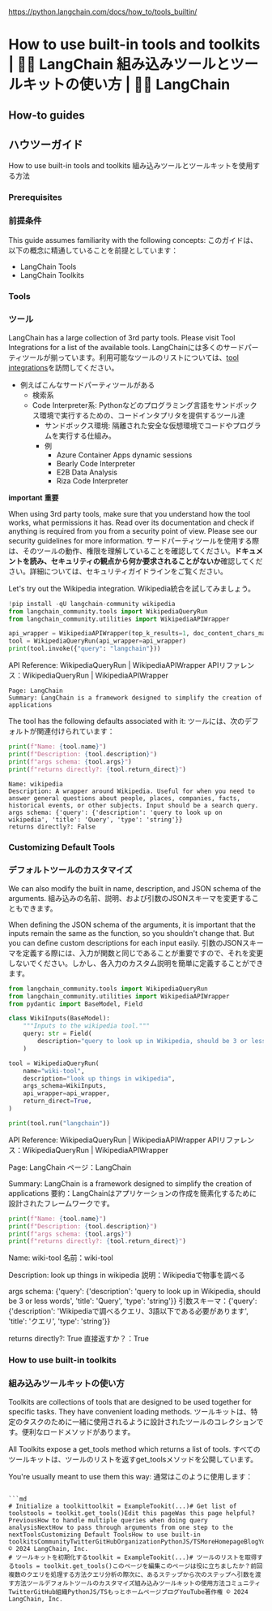 <https://python.langchain.com/docs/how_to/tools_builtin/>

# How to use built-in tools and toolkits | 🦜️🔗 LangChain 組み込みツールとツールキットの使い方 | 🦜️🔗 LangChain

## How-to guides

## ハウツーガイド

How to use built-in tools and toolkits
組み込みツールとツールキットを使用する方法

### Prerequisites

### 前提条件

This guide assumes familiarity with the following concepts:
このガイドは、以下の概念に精通していることを前提としています：

- LangChain Tools
- LangChain Toolkits

### Tools

### ツール

LangChain has a large collection of 3rd party tools. Please visit Tool Integrations for a list of the available tools.
LangChainには多くのサードパーティツールが揃っています。利用可能なツールのリストについては、[tool integrations](https://python.langchain.com/docs/integrations/tools/)を訪問してください。

- 例えばこんなサードパーティツールがある
  - 検索系
  - Code Interpreter系: Pythonなどのプログラミング言語をサンドボックス環境で実行するための、コードインタプリタを提供するツール達
    - サンドボックス環境: 隔離された安全な仮想環境でコードやプログラムを実行する仕組み。
    - 例
      - Azure Container Apps dynamic sessions
      - Bearly Code Interpreter
      - E2B Data Analysis
      - Riza Code Interpreter

**important**
**重要**

When using 3rd party tools, make sure that you understand how the tool works, what permissions it has. Read over its documentation and check if anything is required from you from a security point of view. Please see our security guidelines for more information.
サードパーティツールを使用する際は、そのツールの動作、権限を理解していることを確認してください。**ドキュメントを読み、セキュリティの観点から何か要求されることがないか**確認してください。詳細については、セキュリティガイドラインをご覧ください。

Let's try out the Wikipedia integration.
Wikipedia統合を試してみましょう。

```python
!pip install -qU langchain-community wikipedia
from langchain_community.tools import WikipediaQueryRun
from langchain_community.utilities import WikipediaAPIWrapper

api_wrapper = WikipediaAPIWrapper(top_k_results=1, doc_content_chars_max=100)
tool = WikipediaQueryRun(api_wrapper=api_wrapper)
print(tool.invoke({"query": "langchain"}))
```

API Reference: WikipediaQueryRun | WikipediaAPIWrapper
APIリファレンス：WikipediaQueryRun | WikipediaAPIWrapper

```
Page: LangChain
Summary: LangChain is a framework designed to simplify the creation of applications
```

The tool has the following defaults associated with it:
ツールには、次のデフォルトが関連付けられています：

```python
print(f"Name: {tool.name}")
print(f"Description: {tool.description}")
print(f"args schema: {tool.args}")
print(f"returns directly?: {tool.return_direct}")
```

```
Name: wikipedia
Description: A wrapper around Wikipedia. Useful for when you need to answer general questions about people, places, companies, facts, historical events, or other subjects. Input should be a search query.
args schema: {'query': {'description': 'query to look up on wikipedia', 'title': 'Query', 'type': 'string'}}
returns directly?: False
```

### Customizing Default Tools

### デフォルトツールのカスタマイズ

We can also modify the built in name, description, and JSON schema of the arguments.
組み込みの名前、説明、および引数のJSONスキーマを変更することもできます。

When defining the JSON schema of the arguments, it is important that the inputs remain the same as the function, so you shouldn't change that. But you can define custom descriptions for each input easily.
引数のJSONスキーマを定義する際には、入力が関数と同じであることが重要ですので、それを変更しないでください。しかし、各入力のカスタム説明を簡単に定義することができます。

```python
from langchain_community.tools import WikipediaQueryRun
from langchain_community.utilities import WikipediaAPIWrapper
from pydantic import BaseModel, Field

class WikiInputs(BaseModel):
    """Inputs to the wikipedia tool."""
    query: str = Field(
        description="query to look up in Wikipedia, should be 3 or less words"
    )

tool = WikipediaQueryRun(
    name="wiki-tool",
    description="look up things in wikipedia",
    args_schema=WikiInputs,
    api_wrapper=api_wrapper,
    return_direct=True,
)

print(tool.run("langchain"))
```

API Reference: WikipediaQueryRun | WikipediaAPIWrapper
APIリファレンス：WikipediaQueryRun | WikipediaAPIWrapper

Page: LangChain
ページ：LangChain

Summary: LangChain is a framework designed to simplify the creation of applications
要約：LangChainはアプリケーションの作成を簡素化するために設計されたフレームワークです。

```python
print(f"Name: {tool.name}")
print(f"Description: {tool.description}")
print(f"args schema: {tool.args}")
print(f"returns directly?: {tool.return_direct}")
```

Name: wiki-tool
名前：wiki-tool

Description: look up things in wikipedia
説明：Wikipediaで物事を調べる

args schema: {'query': {'description': 'query to look up in Wikipedia, should be 3 or less words', 'title': 'Query', 'type': 'string'}}
引数スキーマ：{'query': {'description': 'Wikipediaで調べるクエリ、3語以下である必要があります', 'title': 'クエリ', 'type': 'string'}}

returns directly?: True
直接返すか？：True

### How to use built-in toolkits

### 組み込みツールキットの使い方

Toolkits are collections of tools that are designed to be used together for specific tasks. They have convenient loading methods.
ツールキットは、特定のタスクのために一緒に使用されるように設計されたツールのコレクションです。便利なロードメソッドがあります。

All Toolkits expose a get_tools method which returns a list of tools.
すべてのツールキットは、ツールのリストを返すget_toolsメソッドを公開しています。

You're usually meant to use them this way:
通常はこのように使用します：

```

```md
# Initialize a toolkittoolkit = ExampleTookit(...)# Get list of toolstools = toolkit.get_tools()Edit this pageWas this page helpful?PreviousHow to handle multiple queries when doing query analysisNextHow to pass through arguments from one step to the nextToolsCustomizing Default ToolsHow to use built-in toolkitsCommunityTwitterGitHubOrganizationPythonJS/TSMoreHomepageBlogYouTubeCopyright © 2024 LangChain, Inc.
# ツールキットを初期化するtoolkit = ExampleTookit(...)# ツールのリストを取得するtools = toolkit.get_tools()このページを編集このページは役に立ちましたか？前回複数のクエリを処理する方法クエリ分析の際次に、あるステップから次のステップへ引数を渡す方法ツールデフォルトツールのカスタマイズ組み込みツールキットの使用方法コミュニティTwitterGitHub組織PythonJS/TSもっとホームページブログYouTube著作権 © 2024 LangChain, Inc.
```
